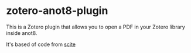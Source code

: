 # zotero-anot8-plugin

This is a Zotero plugin that allows you to open a PDF in your Zotero library inside anot8.

It's based of code from [scite](https://github.com/scitedotai/scite-zotero-plugin)
